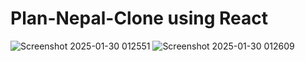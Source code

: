 # Plan-Nepal-Clone using React
![Screenshot 2025-01-30 012551](https://github.com/user-attachments/assets/9c7a28fb-fe7f-43ef-8955-ae7563905c58)
![Screenshot 2025-01-30 012609](https://github.com/user-attachments/assets/f20e2136-9400-436b-8693-979d828d8aad)
